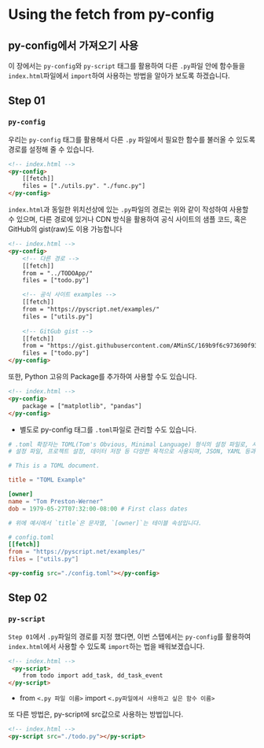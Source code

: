 # Using the fetch from py-config
## py-config에서 가져오기 사용

이 장에서는 `py-config`와 `py-script` 태그를 활용하여 다른 `.py`파일 안에 함수들을 `index.html`파일에서 `import`하여 사용하는 방법을 알아가 보도록 하겠습니다.


## Step 01
### `py-config`
우리는 `py-config` 태그를 활용해서 다른 `.py` 파일에서 필요한 함수를 불러올 수 있도록 경로를 설정해 줄 수 있습니다.

```html
<!-- index.html -->
<py-config>
    [[fetch]]
    files = ["./utils.py". "./func.py"]
</py-config>
```
`index.html`과 동일한 위치선상에 있는 `.py`파일의 경로는 위와 같이 작성하여 사용할 수 있으며, 다른 경로에 있거나 CDN 방식을 활용하여 공식 사이트의 샘플 코드, 혹은 GitHub의 gist(raw)도 이용 가능합니다
```html
<!-- index.html -->
<py-config>
    <!-- 다른 경로 -->
    [[fetch]]
    from = "../TODOApp/"
    files = ["todo.py"]

    <!-- 공식 사이트 examples -->
    [[fetch]]
    from = "https://pyscript.net/examples/"
    files = ["utils.py"]
    
    <!-- GitGub gist -->
    [[fetch]]
    from = "https://gist.githubusercontent.com/AMinSC/169b9f6c973690f9310528e465d10688/raw/27bb8acea57d407789b0940f8b127db9b9a837a4/"
    files = ["todo.py"]
</py-config>
```

또한, Python 고유의 Package를 추가하여 사용할 수도 있습니다.
```html
<!-- index.html -->
<py-config>
    package = ["matplotlib", "pandas"]
</py-config>
```

- 별도로 py-config 태그를 `.toml`파일로 관리할 수도 있습니다.

```toml
# .toml 확장자는 TOML(Tom's Obvious, Minimal Language) 형식의 설정 파일로, 사람이 읽고 쓰기 쉬운 최소한의 구성을 가진 명확한 언어입니다.
# 설정 파일, 프로젝트 설정, 데이터 저장 등 다양한 목적으로 사용되며, JSON, YAML 등과 유사한 역할을 합니다.

# This is a TOML document.

title = "TOML Example"

[owner]
name = "Tom Preston-Werner"
dob = 1979-05-27T07:32:00-08:00 # First class dates

# 위에 예시에서 `title`은 문자열, `[owner]`는 테이블 속성입니다.
```

```toml
# config.toml
[[fetch]]
from = "https://pyscript.net/examples/"
files = ["utils.py"]
```

```html
<py-config src="./config.toml"></py-config>
```


## Step 02
### `py-script`
`Step 01`에서 `.py`파일의 경로를 지정 했다면, 이번 스탭에서는 `py-config`를 활용하여 `index.html`에서 사용할 수 있도록 `import`하는 법을 배워보겠습니다.
```html
<!-- index.html -->
 <py-script>
    from todo import add_task, dd_task_event
</py-script>
```
- from `<.py 파일 이름>` import `<.py파일에서 사용하고 싶은 함수 이름>`

또 다른 방법은, py-script에 src값으로 사용하는 방법입니다.

```html
<!-- index.html -->
<py-script src="./todo.py"></py-script>
```

